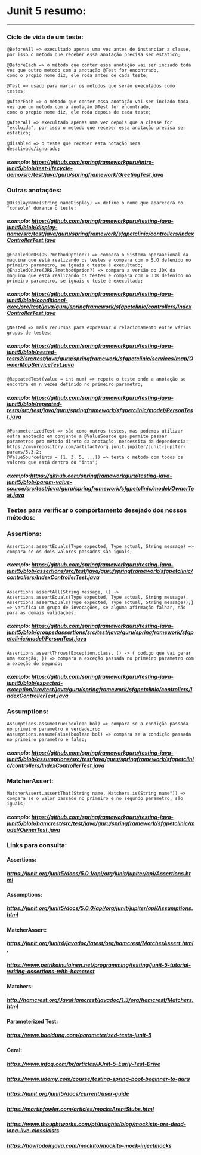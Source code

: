 # Junit 5 resumo:

------------


### Ciclo de vida de um teste:
	@BeforeAll => execultado apenas uma vez antes de instanciar a classe, por isso o metodo que receber essa anotação precisa ser estatico;

	@BeforeEach => o método que conter essa anotação vai ser inciado toda vez que outro metodo com a anotação @Test for encontrado, 
	como o propio nome diz, ele roda antes de cada teste;

	@Test => usado para marcar os métodos que serão executados como testes;

	@AfterEach => o método que conter essa anotação vai ser inciado toda vez que um metodo com a anotação @Test for encontrado, 
	como o propio nome diz, ele roda depois de cada teste;

	@AfterAll => execultado apenas uma vez depois que a classe for "excluida", por isso o metodo que receber essa anotação precisa ser estatico;

	@disabled => o teste que receber esta notação sera desativado/ignorado;

##### 	exemplo: https://github.com/springframeworkguru/intro-junit5/blob/test-lifecycle-demo/src/test/java/guru/springframework/GreetingTest.java

### Outras anotações:
	@DisplayName(String nameDisplay) => define o nome que aparecerá no "console" durante o teste;
##### 	exemplo: https://github.com/springframeworkguru/testing-java-junit5/blob/display-name/src/test/java/guru/springframework/sfgpetclinic/controllers/IndexControllerTest.java
	
	@EnabledOnOs(OS.?methodOption?) => compara o Sistema operaacional da maquina que está realizando os testes e compara com o S.O defenido no primeiro parametro, se iguais o teste é execultado;
	@EnabledOnJre(JRE.?methodOprion?) => compara a versão do JDK da maquina que está realizando os testes e compara com o JDK defenido no primeiro parametro, se iguais o teste é execultado;
##### 	exemplo: https://github.com/springframeworkguru/testing-java-junit5/blob/conditional-exec/src/test/java/guru/springframework/sfgpetclinic/controllers/IndexControllerTest.java

	@Nested => mais recursos para expressar o relacionamento entre vários grupos de testes;
#####	exemplo: https://github.com/springframeworkguru/testing-java-junit5/blob/nested-tests2/src/test/java/guru/springframework/sfgpetclinic/services/map/OwnerMapServiceTest.java

	@RepeatedTest(value = int num) => repete o teste onde a anotação se encontra em n vezes definido no primeiro parametro;
#####	exemplo: https://github.com/springframeworkguru/testing-java-junit5/blob/repeated-tests/src/test/java/guru/springframework/sfgpetclinic/model/PersonTest.java

	@ParameterizedTest => são como outros testes, mas podemos utilizar outra anotação em conjunto a @ValueSource que permite passar parametros pro método direto da anotação, nescessita da dependencia: https://mvnrepository.com/artifact/org.junit.jupiter/junit-jupiter-params/5.3.2;
	@ValueSource(ints = {1, 3, 5, ...}) => testa o metodo com todos os valores que está dentro do "ints";
#####	exemplo:https://github.com/springframeworkguru/testing-java-junit5/blob/param-value-source/src/test/java/guru/springframework/sfgpetclinic/model/OwnerTest.java

### Testes para verificar o comportamento desejado dos nossos métodos:
### Assertions:
	Assertions.assertEquals(Type expected, Type actual, String message) => compara se os dois valores passados são iguais;
##### 	exemplo: https://github.com/springframeworkguru/testing-java-junit5/blob/assertions/src/test/java/guru/springframework/sfgpetclinic/controllers/IndexControllerTest.java
	
	Assertions.assertAll(String message, () -> Assertions.assertEquals(Type expected, Type actual, String message), Assertions.assertEquals(Type expected, Type actual, String message));}
	=> verifica um grupo de invocações, se alguma afirmação falhar, não para as demais validações;
##### 	exemplo: https://github.com/springframeworkguru/testing-java-junit5/blob/groupedassertions/src/test/java/guru/springframework/sfgpetclinic/model/PersonTest.java
	
	Assertions.assertThrows(Exception.class, () -> { codigo que vai gerar uma exceção; }) => compara a exceção passada no primeiro parametro com a exceção do segundo;
##### 	exemplo: https://github.com/springframeworkguru/testing-java-junit5/blob/expected-exception/src/test/java/guru/springframework/sfgpetclinic/controllers/IndexControllerTest.java
	
### Assumptions:
	Assumptions.assumeTrue(boolean bol) => compara se a condição passada no primeiro parametro é verdadeiro;
	Assumptions.assumeFalse(boolean bol) => compara se a condição passada no primeiro parametro é falso;
##### 	exemplo: https://github.com/springframeworkguru/testing-java-junit5/blob/assumptions/src/test/java/guru/springframework/sfgpetclinic/controllers/IndexControllerTest.java

### MatcherAssert:
	MatcherAssert.assertThat(String name, Matchers.is(String name")) => compara se o valor passado no primeiro e no segundo parametro, são iguais;
#####	exemplo: https://github.com/springframeworkguru/testing-java-junit5/blob/hamcrest/src/test/java/guru/springframework/sfgpetclinic/model/OwnerTest.java

### Links para consulta:
#### 	Assertions:
##### 		https://junit.org/junit5/docs/5.0.1/api/org/junit/jupiter/api/Assertions.html
#### 	Assumptions:
##### 		https://junit.org/junit5/docs/5.0.0/api/org/junit/jupiter/api/Assumptions.html		
#### 	MatcherAssert:
##### 		https://junit.org/junit4/javadoc/latest/org/hamcrest/MatcherAssert.html,
##### 		https://www.petrikainulainen.net/programming/testing/junit-5-tutorial-writing-assertions-with-hamcrest
#### 	Matchers:
##### 		http://hamcrest.org/JavaHamcrest/javadoc/1.3/org/hamcrest/Matchers.html		
#### 	Parameterized Test:
#####		https://www.baeldung.com/parameterized-tests-junit-5
#### 	Geral:
##### 		https://www.infoq.com/br/articles/JUnit-5-Early-Test-Drive
##### 		https://www.udemy.com/course/testing-spring-boot-beginner-to-guru
#####		https://junit.org/junit5/docs/current/user-guide
#####		https://martinfowler.com/articles/mocksArentStubs.html
#####		https://www.thoughtworks.com/pt/insights/blog/mockists-are-dead-long-live-classicists
#####		https://howtodoinjava.com/mockito/mockito-mock-injectmocks
